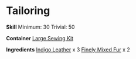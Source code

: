 <!-- TITLE: Indigo Fur Wristband -->
<!-- SUBTITLE: Indigo leather with fur trim. Oh so stylish! -->

# Tailoring
**Skill**
Minimum: 30
Trivial: 50

**Container**
[Large Sewing Kit](large-sewing-kit)

**Ingredients**
[Indigo Leather](indigo-leather) x 3
[Finely Mixed Fur](finely-mixed-fur) x 2